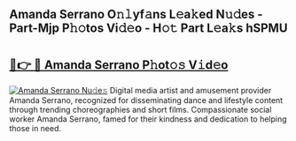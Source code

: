 ## Amanda Serrano O𝚗𝚕yf𝚊ns L𝚎a𝚔ed N𝚞𝚍es - Part-Mjp P𝚑𝚘tos Vi𝚍𝚎o - H𝚘𝚝 Part L𝚎a𝚔s hSPMU

# <h2><a href="http://kfbsdh3.oniu.top/?m=Amanda+Serrano">🔗👉 🔴 Amanda Serrano P𝚑ot𝚘𝚜 V𝚒d𝚎o</a></h2>

[![Amanda Serrano Nu𝚍e𝚜](https://i.imgur.com/0qMVB7G.gif)](http://kfbsdh3.oniu.top/?m=Amanda+Serrano)
Digital media artist and amusement provider Amanda Serrano, recognized for disseminating dance and lifestyle content through trending choreographies and short films. Compassionate social worker Amanda Serrano, famed for their kindness and dedication to helping those in need.  
